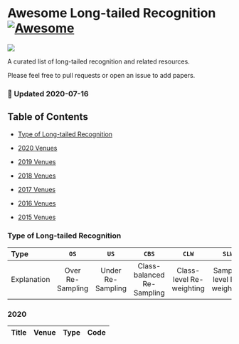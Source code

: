 # Awesome Long-tailed Recognition [![Awesome](https://cdn.rawgit.com/sindresorhus/awesome/d7305f38d29fed78fa85652e3a63e154dd8e8829/media/badge.svg)](https://github.com/sindresorhus/awesome)

![](https://img.shields.io/badge/Number-389-green)

A curated list of long-tailed recognition and related resources.

Please feel free to pull requests or open an issue to add papers.


### :high_brightness: Updated 2020-07-16



## Table of Contents

- [Type of Long-tailed Recognition](#type-of-pruning)

- [2020 Venues](#2020)

- [2019 Venues](#2019)

- [2018 Venues](#2018)

- [2017 Venues](#2017)

- [2016 Venues](#2016)

- [2015 Venues](#2015)

### Type of Long-tailed Recognition

| Type        | `OS`              | `US`              | `CBS`                      | `CLW`                    | `SLW`                     | `TL`                  | `Other`     |
|:----------- |:-----------------:|:-----------------:|:-------------------------: |:------------------------:|:-------------------------:|:---------------------:|:-----------:|
| Explanation | Over Re-Sampling  | Under Re-Sampling | Class-balanced Re-Sampling | Class-level Re-weighting | Sample-level Re-weighting | Transfer Learning     | other types |

### 2020

| Title                                                                                                                            | Venue | Type    | Code |
|:-------------------------------------------------------------------------------------------------------------------------------- |:-----:|:-------:|:----:|


